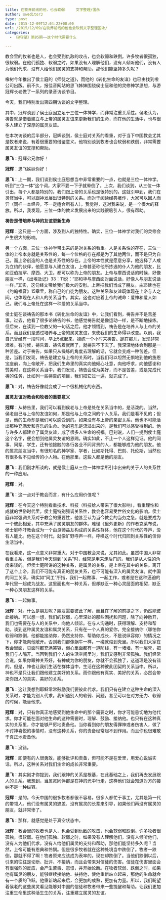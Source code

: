 ```yaml
---
title: 在牧养前线的他，也会软弱　　　文字整理/国永
author: sweditor3
type: post
date: 2015-12-09T12:04:22+00:00
url: /2015/12/09/在牧养前线的他也会软弱文字整理国永/
categories:
  - 《@守望》第85期——这个时代需要什么

---
```

教会里的牧者也是人，也会受到仇敌的攻击，也会软弱和跌倒。许多牧者很孤独，很软弱。在他们孤独、软弱之时，如果没有人理解他们，没有人倾听他们，没有人为他们代求，没有人给他们属灵的支持和帮助，那他们能坚持多久呢？ 

<!--more-->

橡树今年推出了侯士庭的《师徒之道》，而他的《转化生命的友谊》也已由找到啦公司出版。前不久，报佳音网站的思飞姊妹围绕侯士庭和他的灵修神学思想，与游冠辉长老做了一系列的录音访谈节目。 

今天，我们特别发出第四期访谈的文字整理。 

其中，冠辉谈到了侯士庭因立足于三位一体神学，而非常注重关系性。侯老认为，祷告就是借着建立与上帝的属灵友谊来更新我们的生命，而在他的生活中，也与很多人建立了深厚的属灵友谊。 

在本次访谈的后半部分，冠辉谈到，侯士庭对关系的看重，对于当下中国教会尤其是牧者来说，有着很重要的借鉴意义。他特别谈到牧者也会软弱和跌倒，非常需要属灵友谊的支撑和帮助。 

**思飞**：冠辉弟兄你好！ 

**冠辉**：思飞姊妹你好！ 

**思飞**：上一期，我们谈到侯士庭思想当中非常重要的一点，也就是三位一体神学。听到&ldquo;三位一体&rdquo;这个词，大家不要一下子就晕倒了。上次，我们谈到，从三位一体引出，每个人都是特别的，我们跟上帝的关系也是很特别的。这就引申到，我们在灵修当中，可以跟神发展出很特别的关系。而对于阅读经典著作，大家可以因人而异（同样一本经典，不一定适合所有人）。我觉得，这对我来说，是一个很大的释放。所以，我发现，三位一体的教义发展出来的实践很吸引人，很有帮助。 

**祷告是借培养与神的友谊更新生命** 

**冠辉**：这只是一个方面，涉及到人的独特性。确实，三位一体神学对我们的灵修会产生很大的影响。 

另一个方面，三位一体神学带出来的是对关系的看重。人是关系性的存在，三位一体的上帝本身就是关系性的，每一个位格的存在都是为了其他两位，而不是只为自己。而上帝创造的人也是关系性的存在。上帝的本性就是愿意分享，他选择了人成为立约的伙伴，他愿意与人建立友谊，上帝甚至称他所拣选的仆人为他的朋友，比如亚伯拉罕、摩西、大卫，都可以称为上帝的朋友。上帝与摩西说话的时候，好像朋友一样，《出埃及记》33：11说：&ldquo;耶和华与摩西面对面说话，好像人与朋友说话一样。&rdquo;其实，这句经文带给我们极大的安慰。上帝把我们当成了朋友。主耶稣也在《约翰福音》15章里，称自己的门徒为朋友。这种关系和友谊既体现在上帝与人之间，也体现在人和人的关系当中。其实，这也对应着上帝的诫命：爱神和爱人如己。我们与上帝处在这样一种爱的关系当中。 

侯士庭在谈祷告的那本书《转化生命的友谊》中，让我们看到，祷告并不是苦差事。过去，他看了很多论祷告的书，他感觉祷告就是像运动一样，是不断地操练。但后来，在读到一位教父的一句话之后，他才领悟到，祷告是在培养人与上帝的关系。而且我们是透过培养与上帝的属灵友谊，来使我们的生命得以改变。以前，我自己曾经有一段时间，早上5点起来，操练一个小时来祷告。跪在那儿，发现非常艰难。有时候，祷告着、祷告着就困了，就祷告不下去了。我深深地体会到那是一种苦差。对于祷告，如果只从操练的角度去理解的话，它就会变成一种苦差。但是，当我们发现，祷告是建立与上帝的关系时，当我们可以坦然无惧地到他的施恩宝座前，向上帝敞开，把我们生命里的真实向他倾心吐意，向他呼求，向他感谢和赞美时，在这种关系当中，我们发现，祷告会成为美好，而不是苦差，或是完成代祷的任务，比如列一些祷告的项目，我们把它过一遍，就完成了。 

**思飞**：对，祷告好像就变成了一个很机械化的东西。 

**属灵友谊对教会和牧者的重要意义** 

**冠辉**：从祷告里，我们可以看到侯老与上帝是处在关系当中的，是活泼的。当然，侯老自己与上帝的友谊如何，那是他与上帝之间的个人关系，我们是看不见的；但是，他的生命却是我们可以感受到的。如果没有与上帝的亲密关系，他也不可能活出那种充满爱和喜乐的生命。他的喜乐是流溢出来的，是我们可以感受得到的。他与许多人都建立了属灵友谊，成了很多人生命的祝福。巴刻说，人们一提到侯士庭这个名字，便会想到他属灵友谊的恩赐。确实如此，不止一个人这样见证。他的同事、同辈、学生，还有他接触的各行各业不同背景的人，都能够成为他的朋友。他的属灵朋友当中，有很知名的神学家、学者，比如斯托得、巴刻、托伦斯，当然也有很多名不见经传的小人物。在他那里，这些人都是他的朋友。 

**思飞**：我们刚才所谈的，就是侯士庭从三位一体神学所引申出来的关于人的关系性的一种应用。 

**冠辉**：对。 

**思飞**：这一点对于教会而言，有什么应用价值呢？ 

**冠辉**：在今天这个特别看重技术、科技（科技给人带来了很大影响），看重理性和成就的世俗时代里，侯士庭特别强调关系性，教会也容易受世俗文化的影响。侯士庭非常强调关系对于教会的重要性，他甚至认为当今教会的当务之急，就是要成为一个彼此相爱，其中充满了属灵朋友的群体。难怪《里外更新》的作者克莱布说，侯士庭呼吁教会成为一个由良师益友构成的关系性群体，他在这个时代的呼声，没有人能比。他在这个时代，就像旷野呼声一样。呼唤这个时代归回到关系性的信仰生活当中。 

在我看来，这一点意义非常重大，对于中国教会来说，尤其如此。虽然中国人非常看重关系，但是我们今天谈到&ldquo;关系&rdquo;时，经常是用来走后门的。我们是从人性的角度来谈的。但侯士庭所讲的这种关系，是属灵的关系，是上帝在其中的关系。离开了这个上帝，我们不可能有真正的朋友关系，也不可能有深入的属灵友谊。就中国的同工关系，确实如&ldquo;同工&rdquo;所指，我们一起做事、一起工作，或者是在这种逼迫的年代里一起成为战友。这里面也有一种关系，但却缺乏一种心灵层面的相契，缺乏一种心灵朋友这样的关系。 

**思飞**：一起做事。 

**冠辉**：对。什么是朋友呢？朋友需要彼此了解，而且在了解的前提之下，仍然能彼此接纳。可以想一想，我们的软弱，心里深处的那些困扰和问题，除了向神敞开，我们也需要在与人的关系中，向他人倾诉。在与人沟通时，获得理解、支持和帮助。谈到这种属灵友谊和属灵关系，只有在一个人真的爱你，完全接纳你（哪怕你软弱和跌倒，他都能接纳你，仍然支持你、帮助你成长，不是说纵容你）的情况之下，你才能向他敞开。否则我们都像蜗牛一样，一碰就缩到壳里。所以我们大家在教会里面，见面时都充满笑容，但心里面都有一道防线，有一堵墙，有一层壳，把我们与人隔开。当回到我们个人的生活空间里时，我们又感到非常孤独。我们经常会说，如果你跟神关系好，有神成为你的朋友，你就不会孤独了，这道理是没有错的。但是，神也让我们生活在群体当中，生活在这种彼此团契的关系当中。所以，神也不是只让我们跟他建立美好的关系。而你跟他有真实、美好的关系，必然会带来你跟人的真实、美好的关系。 

**思飞**：这让我想到耶稣常常鼓励我们要彼此代求。我们只有在建立这种生命的深入关系时，才能为别人代求。我知道别人的软弱、问题，甚至可以在对方无力、软弱的时候，能替他求。 

**冠辉**：对，只有你真正地感受到他生命中的那个需要之时，你才可能恳切地为他代求。你才可能在面对他生命的这种需要时，理解、鼓励、接纳他。也只有在这种真实的关系里，你才能够严厉地责备他。当你看到你的朋友得罪神或者伤害人，做了不讨神喜悦的事情时，没有这种关系，你的责备经常起不到作用。而且你也很难敢于真正地责备他。 

**思飞**：没错。 

**冠辉**：即便有的人很勇敢，能够批评和责备，但可能不是在爱里，用爱心说诚实话。所以，这种关系对我们生命的成长非常重要。 

**思飞**：其实刚才你提到，我们跟神的关系是根基，在此基础之上，我们再去发展跟人的关系。我想到，当属灵同伴都是在神的光中行走，这样他们就会知道对方的接纳不是一种纵容。 

**冠辉**：是的。今天中国的很多牧者都很不容易，很多人都忙于事工，尤其是第一代的带领人。他们没有属灵的遮盖，没有属灵的长辈来引导，如果他们再没有属灵的朋友，就非常惨了。 

**思飞**：那样，就感觉是处于真空状态中。 

**冠辉**：教会里的牧者也是人，也会受到仇敌的攻击，也会软弱和跌倒。许多牧者很孤独，很软弱。在他们孤独、软弱之时，如果没有人理解他们，没有人倾听他们，没有人为他们代求，没有人给他们属灵的支持和帮助，那他们能坚持多久呢？当然，上帝可能有恩典和怜悯。但是很多牧者就在这种处境当中跌倒了。牧者一跌倒，那就不得了啊！牧者原来应该成为表率的，现在却跌倒了。当他们跌倒以后，引来的往往是论断、批评、不接纳，而且会带来对信徒的伤害。信徒在伤害里面会有很强烈的反应，会产生苦毒、怨恨，并开始论断。在牧者软弱、跌倒之时，如果他有属灵的朋友，能够继续接纳他、扶持他，使他重新站立起来，那他的生命就会有一个质的飞跃。他重新站起来后，会更加的成熟，更加有力量。所以，我们盼望着侯老的这些属灵看见能够对中国的信徒和牧者带来一些提醒和帮助。让我们更加注重生命里这种活生生的关系，注重建立属灵的友谊。